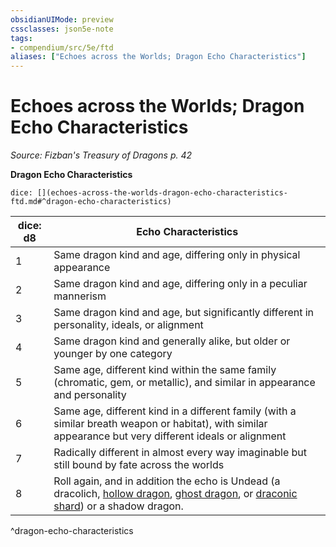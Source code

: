 ```yaml
---
obsidianUIMode: preview
cssclasses: json5e-note
tags:
- compendium/src/5e/ftd
aliases: ["Echoes across the Worlds; Dragon Echo Characteristics"]
---
```

# Echoes across the Worlds; Dragon Echo Characteristics
*Source: Fizban's Treasury of Dragons p. 42* 

**Dragon Echo Characteristics**

`dice: [](echoes-across-the-worlds-dragon-echo-characteristics-ftd.md#^dragon-echo-characteristics)`

| dice: d8 | Echo Characteristics |
|----------|----------------------|
| 1 | Same dragon kind and age, differing only in physical appearance |
| 2 | Same dragon kind and age, differing only in a peculiar mannerism |
| 3 | Same dragon kind and age, but significantly different in personality, ideals, or alignment |
| 4 | Same dragon kind and generally alike, but older or younger by one category |
| 5 | Same age, different kind within the same family (chromatic, gem, or metallic), and similar in appearance and personality |
| 6 | Same age, different kind in a different family (with a similar breath weapon or habitat), with similar appearance but very different ideals or alignment |
| 7 | Radically different in almost every way imaginable but still bound by fate across the worlds |
| 8 | Roll again, and in addition the echo is Undead (a dracolich, [hollow dragon](/2-Mechanics/CLI/bestiary/undead/hollow-dragon-ftd.md), [ghost dragon](/2-Mechanics/CLI/bestiary/undead/ghost-dragon-ftd.md), or [draconic shard](/2-Mechanics/CLI/bestiary/undead/draconic-shard-ftd.md)) or a shadow dragon. |
^dragon-echo-characteristics